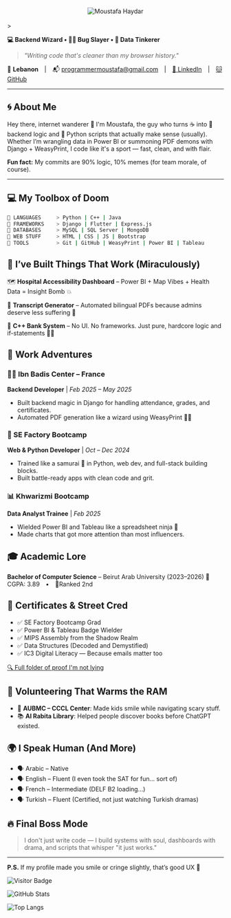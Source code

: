 <br/>
<div align="center">
<img src="https://github.com/TheDebugger206/TheDebugger206/blob/main/name.gif" alt="Moustafa Haydar" />
</div>
<br/>>

**💻 Backend Wizard • 🧙‍♂️ Bug Slayer • 🧠 Data Tinkerer**

> *"Writing code that's cleaner than my browser history."*

📍 **Lebanon** | 📬 [programmermoustafa@gmail.com](mailto:programmermoustafa@gmail.com) | [🔗 LinkedIn](https://linkedin.com/in/pg-moustafa) | [🐱 GitHub](https://github.com/PG-Moustafa)

---

## 🌀 About Me

Hey there, internet wanderer 👋 I'm Moustafa, the guy who turns ☕ into 🧠 backend logic and 🐍 Python scripts that actually make sense (usually). Whether I’m wrangling data in Power BI or summoning PDF demons with Django + WeasyPrint, I code like it's a sport — fast, clean, and with flair.

**Fun fact:** My commits are 90% logic, 10% memes (for team morale, of course).

---

## 💻 My Toolbox of Doom

```bash
🧰 LANGUAGES     > Python | C++ | Java
🧰 FRAMEWORKS    > Django | Flutter | Express.js
🧰 DATABASES     > MySQL | SQL Server | MongoDB
🧰 WEB STUFF     > HTML | CSS | JS | Bootstrap
🧰 TOOLS         > Git | GitHub | WeasyPrint | Power BI | Tableau
```

## 🧠 I’ve Built Things That Work (Miraculously)

🗺️ **Hospital Accessibility Dashboard** – Power BI + Map Vibes + Health Data = Insight Bomb 💥

📄 **Transcript Generator** – Automated bilingual PDFs because admins deserve less suffering 🧾

🏦 **C++ Bank System** – No UI. No frameworks. Just pure, hardcore logic and if-statements 🧠💥

## 🔧 Work Adventures

### 🧑‍💻 Ibn Badis Center – France

**Backend Developer** | *Feb 2025 – May 2025*

* Built backend magic in Django for handling attendance, grades, and certificates.
* Automated PDF generation like a wizard using WeasyPrint 🧙‍♂️

### 🚀 SE Factory Bootcamp

**Web & Python Developer** | *Oct – Dec 2024*

* Trained like a samurai 🥷 in Python, web dev, and full-stack building blocks.
* Built battle-ready apps with clean code and grit.

### 📊 Khwarizmi Bootcamp

**Data Analyst Trainee** | *Feb 2025*

* Wielded Power BI and Tableau like a spreadsheet ninja 🥷
* Made charts that got more attention than most influencers.

## 🎓 Academic Lore

**Bachelor of Computer Science** – Beirut Arab University (2023–2026)
🧠 CGPA: 3.89 • 🥈Ranked 2nd

## 📜 Certificates & Street Cred

* ✅ SE Factory Bootcamp Grad
* ✅ Power BI & Tableau Badge Wielder
* ✅ MIPS Assembly from the Shadow Realm
* ✅ Data Structures (Decoded and Demystified)
* ✅ IC3 Digital Literacy — Because emails matter too

[🔍 Full folder of proof I'm not lying](https://drive.google.com/drive/folders/1BC7biWWlNzPBjQLkYlqKrTTpWOTVC3p?usp=sharing)

## 💖 Volunteering That Warms the RAM

* 🧸 **AUBMC – CCCL Center**: Made kids smile while navigating scary stuff.
* 📚 **Al Rabita Library**: Helped people discover books before ChatGPT existed.

## 🌍 I Speak Human (And More)

* 🗣️ Arabic – Native
* 🗣️ English – Fluent (I even took the SAT for fun... sort of)
* 🗣️ French – Intermediate (DELF B2 loading...)
* 🗣️ Turkish – Fluent (Certified, not just watching Turkish dramas)

## 🔥 Final Boss Mode

> I don't just write code — I build systems with soul, dashboards with drama, and scripts that whisper "it just works."

---

**P.S.** If my profile made you smile or cringe slightly, that’s good UX 🧪

![Visitor Badge](https://komarev.com/ghpvc/?username=PG-Moustafa\&color=blue)

![GitHub Stats](https://github-readme-stats.vercel.app/api?username=PG-Moustafa\&show_icons=true\&theme=radical)

![Top Langs](https://github-readme-stats.vercel.app/api/top-langs/?username=PG-Moustafa\&layout=compact\&theme=radical)
